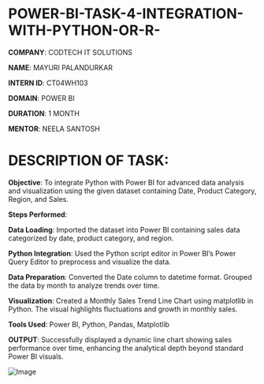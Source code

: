 # POWER-BI-TASK-4-INTEGRATION-WITH-PYTHON-OR-R-

**COMPANY**: CODTECH IT SOLUTIONS

**NAME**: MAYURI PALANDURKAR

**INTERN ID**: CT04WH103

**DOMAIN**: POWER BI

**DURATION**: 1 MONTH

**MENTOR**: NEELA SANTOSH

# DESCRIPTION OF TASK:

**Objective**:
To integrate Python with Power BI for advanced data analysis and visualization using the given dataset containing Date, Product Category, Region, and Sales.

**Steps Performed**:

**Data Loading**: Imported the dataset into Power BI containing sales data categorized by date, product category, and region.

**Python Integration**: Used the Python script editor in Power BI’s Power Query Editor to preprocess and visualize the data.

**Data Preparation**:
Converted the Date column to datetime format.
Grouped the data by month to analyze trends over time.

**Visualization**:
Created a Monthly Sales Trend Line Chart using matplotlib in Python.
The visual highlights fluctuations and growth in monthly sales.

**Tools Used**: Power BI, Python, Pandas, Matplotlib

**OUTPUT**:
Successfully displayed a dynamic line chart showing sales performance over time, enhancing the analytical depth beyond standard Power BI visuals.

![Image](https://github.com/user-attachments/assets/9bfc96c8-10a6-42f7-a528-55c6680711f3)
